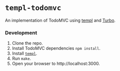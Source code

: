 # `templ-todomvc`

An implementation of TodoMVC using [templ](https://github.com/a-h/templ) and [Turbo](https://turbo.hotwired.dev/).

### Development

1. Clone the repo.
2. Install TodoMVC dependencies `npm install`.
3. Install [`templ`](https://templ.guide/quick-start/installation).
4. Run `make`.
5. Open your browser to http://localhost:3000.
